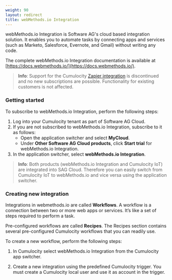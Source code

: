 ```yaml
---
weight: 90
layout: redirect
title: webMethods.io Integration
---
```


webMethods.io Integration is Software AG's cloud based integration solution. It enables you to automate tasks by connecting apps and services (such as Marketo, Salesforce, Evernote, and Gmail) without writing any code.

The complete webMethods.io Integration documentation is available at [https://docs.webmethods.io/](https://docs.webmethods.io/).

>**Info**: Support for the Cumulocity [Zapier integration](/guides/saas-integration) is discontinued and no new subscriptions are possible. Functionality for existing customers is not affected.

### Getting started

To subscribe to webMethods.io Integration, perform the following steps:

1. Log into your Cumulocity tenant as part of Software AG Cloud. 
2. If you are not subscribed to webMethods.io Integration, subscribe to it as follows:
	* 	Open the application switcher and select **MyCloud**.
	* 	Under **Other Software AG Cloud products**, click **Start trial** for webMethods.io Integration.
3. In the application switcher, select **webMethods.io Integration**.

>**Info**: Both products (webMethods.io Integration and Cumulocity IoT) are integrated into SAG Cloud. Therefore you can easily switch from Cumulocity IoT to webMethods.io and vice versa using the application switcher.  

### Creating new integration

Integrations in webmethods.io are called **Workflows**. A workflow is a connection between two or more web apps or services. It’s like a set of steps required to perform a task.

Pre-configured workflows are called **Recipes**. The Recipes section contains several pre-configured Cumulocity workflows that you can readily use. 

To create a new workflow, perform the following steps:

1. In Cumulocity select webMethods.io Integration from the Cumulocity app switcher.

2. Create a new integration using the predefined Cumulocity trigger. You must create a Cumulocity local user and use it as account in the trigger.
 